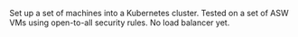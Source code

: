 Set up a set of machines into a Kubernetes cluster.  Tested on a set of ASW VMs using open-to-all security rules.  No load balancer yet.

